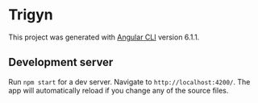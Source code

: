 # Trigyn

This project was generated with [Angular CLI](https://github.com/angular/angular-cli) version 6.1.1.

## Development server

Run `npm start` for a dev server. Navigate to `http://localhost:4200/`. The app will automatically reload if you change any of the source files.

